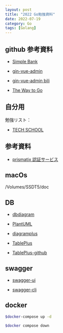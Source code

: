 ```yaml
---
layout: post
title: "2022 Go勉強資料"
date: 2022-07-19
category: Go
tags: [Golang]
---
```


## github 参考資料

- [Simple Bank](https://github.com/techschool/simplebank)

- [gin-vue-admin](https://github.com/flipped-aurora/gin-vue-admin)

- [gin-vue-admin bili](https://www.bilibili.com/video/BV1fV411y7dT?share_source=copy_pc)

- [The Way to Go](https://github.com/unknwon/the-way-to-go_ZH_CN)

## 自分用

勉強リスト：

- [TECH SCHOOL](https://www.youtube.com/c/TECHSCHOOLGURU)

## 参考資料

- [prismatix 認証サービス](https://prismatix.jp/authenticate/)

## macOs

/Volumes/SSDT5/doc

## DB

- [dbdiagram](https://dbdiagram.io/home)

- [PlantUML](https://plantuml.com/ja/)

- [diagramplus](https://diagramplus.com/)

- [TablePlus](https://docs.tableplus.com/)

- [TablePlus-github](https://github.com/TablePlus/TablePlus)

## swagger

- [swagger-ui](https://github.com/swagger-api/swagger-ui)

- [swagger-cli](https://apitools.dev/swagger-cli/)

## docker

```sh
$docker-compose up -d

$docker compose down

```
